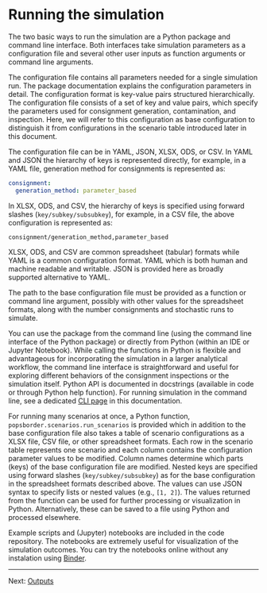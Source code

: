 # Running the simulation

The two basic ways to run the simulation are a Python package and command line
interface. Both interfaces take simulation parameters as a configuration file
and several other user inputs as function arguments or command line arguments.

The configuration file contains all parameters needed for a single simulation
run. The package documentation explains the configuration parameters in detail.
The configuration format is key-value pairs structured hierarchically. The
configuration file consists of a set of key and value pairs, which specify the
parameters used for consignment generation, contamination, and inspection. Here,
we will refer to this configuration as base configuration to distinguish it from
configurations in the scenario table introduced later in this document.

The configuration file can be in YAML, JSON, XLSX, ODS, or CSV. In YAML and JSON
the hierarchy of keys is represented directly, for example, in a YAML file,
generation method for consignments is represented as:

```yaml
consignment:
  generation_method: parameter_based
```

In XLSX, ODS, and CSV, the hierarchy of keys is specified using forward slashes
(`key/subkey/subsubkey`), for example, in a CSV file, the above configuration is
represented as:

```csv
consignment/generation_method,parameter_based
```

XLSX, ODS, and CSV are common spreadsheet (tabular) formats while YAML is a
common configuration format. YAML which is both human and machine readable and
writable. JSON is provided here as broadly supported alternative to YAML.

The path to the base configuration file must be provided as a function or
command line argument, possibly with other values for the spreadsheet formats,
along with the number consignments and stochastic runs to simulate.

You can use the package from the command line (using the command line interface
of the Python package) or directly from Python (within an IDE or Jupyter
Notebook). While calling the functions in Python is flexible and advantageous
for incorporating the simulation in a larger analytical workflow, the command
line interface is straightforward and useful for exploring different behaviors
of the consignment inspections or the simulation itself. Python API is
documented in docstrings (available in code or through Python help function).
For running simulation in the command line, see a dedicated [CLI page](cli.md)
in this documentation.

For running many scenarios at once, a Python function,
`popsborder.scenarios.run_scenarios` is provided which in addition to the base
configuration file also takes a table of scenario configurations as a XLSX file,
CSV file, or other spreadsheet formats. Each row in the scenario table
represents one scenario and each column contains the configuration parameter
values to be modified. Column names determine which parts (keys) of the base
configuration file are modified. Nested keys are specified using forward slashes
(`key/subkey/subsubkey`) as for the base configuration in the spreadsheet
formats described above. The values can use JSON syntax to specify lists or
nested values (e.g., `[1, 2]`). The values returned from the function can be
used for further processing or visualization in Python. Alternatively, these can
be saved to a file using Python and processed elsewhere.

Example scripts and (Jupyter) notebooks are included in the code repository. The
notebooks are extremely useful for visualization of the simulation outcomes. You
can try the notebooks online without any instalation using [Binder](binder.md).

---

Next: [Outputs](outputs.md)
